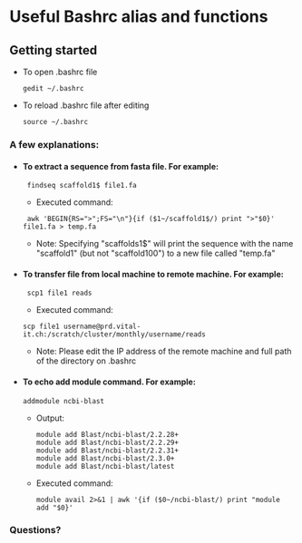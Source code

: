 # Useful Bashrc alias and functions

## Getting started

* To open .bashrc file
    ```
    gedit ~/.bashrc
    ```
* To reload .bashrc file after editing
    ```
    source ~/.bashrc
    ```

### A few explanations:

* #### To extract a sequence from fasta file. For example:
   ```
    findseq scaffold1$ file1.fa
    ```
  *  Executed command:
   ```
    awk 'BEGIN{RS=">";FS="\n"}{if ($1~/scaffold1$/) print ">"$0}' file1.fa > temp.fa
    ```
  * Note: Specifying "scaffolds1$" will print the sequence with the name "scaffold1" (but not "scaffold100") to a new file called "temp.fa"



* #### To transfer file from local machine to remote machine. For example:
   ```
    scp1 file1 reads
    ```
  *  Executed command:
   ```
   scp file1 username@prd.vital-it.ch:/scratch/cluster/monthly/username/reads
    ```
    * Note: Please edit the IP address of the remote machine and full path of the directory on .bashrc 


* #### To echo add module command. For example:
     ```
     addmodule ncbi-blast
     ```
  *  Output:
     ```
     module add Blast/ncbi-blast/2.2.28+
     module add Blast/ncbi-blast/2.2.29+
     module add Blast/ncbi-blast/2.2.31+
     module add Blast/ncbi-blast/2.3.0+
     module add Blast/ncbi-blast/latest
     ```
  *  Executed command:
     ```
     module avail 2>&1 | awk '{if ($0~/ncbi-blast/) print "module add "$0}'
     ```

### Questions?
